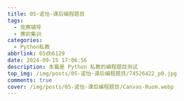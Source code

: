 ```yaml
---
title: 05-诺怡-课后编程题目
tags:
  - 竞赛辅导
  - 赛前集训
categories:
  - Python私教
abbrlink: 65db6129
date: 2024-09-15 17:06:56
description: 本篇是 Python 私教的编程题目测试
top_img: /img/posts/05-诺怡-课后编程题目/74526422_p0.jpg
comments: true
cover: /img/posts/05-诺怡-课后编程题目/Canvas-Ruom.webp
---
```


